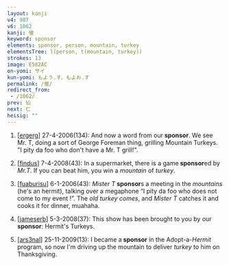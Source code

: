 ```yaml
---
layout: kanji
v4: 987
v6: 1062
kanji: 催
keyword: sponsor
elements: sponsor, person, mountain, turkey
elementsTree: l(person, t(mountain, turkey))
strokes: 13
image: E582AC
on-yomi: サイ
kun-yomi: もよう.す、もよお.す
permalink: /催/
redirect_from:
 - /1062/
prev: 仙
next: 仁
heisig: ""
---
```


1) [<a href="http://kanji.koohii.com/profile/ergerg">ergerg</a>] 27-4-2006(134): And now a word from our<strong> sponsor</strong>. We see Mr. T, doing a sort of George Foreman thing, grilling Mountain Turkeys. &quot;I pity da foo who don&#039;t have a Mr. T grill!&quot;.

2) [<a href="http://kanji.koohii.com/profile/findus">findus</a>] 7-4-2008(43): In a supermarket, there is a game<strong> sponsor</strong>ed by <em>Mr.T</em>. If you can beat him, you win a <em>mountain</em> of <em>turkey</em>.

3) [<a href="http://kanji.koohii.com/profile/fuaburisu">fuaburisu</a>] 6-1-2006(43): <em>Mister T</em><strong> sponsor</strong>s a meeting in the <em>mountains</em> (he&#039;s an hermit), talking over a megaphone “I pity da foo who does not come to my event !”. The <em>old turkey comes</em>, and <em>Mister T</em> catches it and cooks it for dinner, muahaha.

4) [<a href="http://kanji.koohii.com/profile/jameserb">jameserb</a>] 5-3-2008(37): This show has been brought to you by our<strong> sponsor</strong>: Hermit&#039;s Turkeys.

5) [<a href="http://kanji.koohii.com/profile/ars3nal">ars3nal</a>] 25-11-2009(13): I became a<strong> sponsor</strong> in the Adopt-a-<em>Hermit</em> program, so now I&#039;m driving up the mountain to deliver <em>turkey</em> to him on Thanksgiving.

